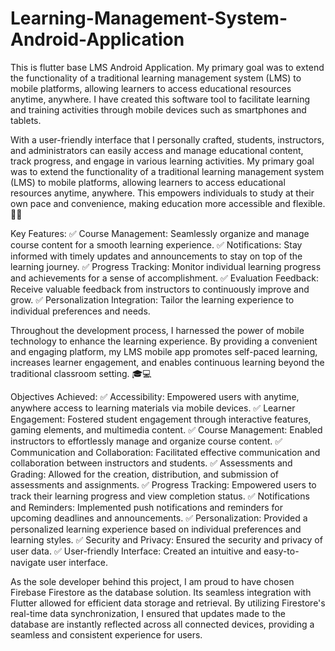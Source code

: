 # Learning-Management-System-Android-Application
This is flutter base LMS Android Application. My primary goal was to extend the functionality of a traditional learning management system (LMS) to mobile platforms, allowing learners to access educational resources anytime, anywhere. 
I have created this software tool to facilitate learning and training activities through mobile devices such as smartphones and tablets. 

With a user-friendly interface that I personally crafted, students, instructors, and administrators can easily access and manage educational content, track progress, and engage in various learning activities. My primary goal was to extend the functionality of a traditional learning management system (LMS) to mobile platforms, allowing learners to access educational resources anytime, anywhere. This empowers individuals to study at their own pace and convenience, making education more accessible and flexible. 📲💡

Key Features:
✅ Course Management: Seamlessly organize and manage course content for a smooth learning experience.
✅ Notifications: Stay informed with timely updates and announcements to stay on top of the learning journey.
✅ Progress Tracking: Monitor individual learning progress and achievements for a sense of accomplishment.
✅ Evaluation Feedback: Receive valuable feedback from instructors to continuously improve and grow.
✅ Personalization Integration: Tailor the learning experience to individual preferences and needs.

Throughout the development process, I harnessed the power of mobile technology to enhance the learning experience. By providing a convenient and engaging platform, my LMS mobile app promotes self-paced learning, increases learner engagement, and enables continuous learning beyond the traditional classroom setting. 🎓💻

Objectives Achieved:
✅ Accessibility: Empowered users with anytime, anywhere access to learning materials via mobile devices.
✅ Learner Engagement: Fostered student engagement through interactive features, gaming elements, and multimedia content.
✅ Course Management: Enabled instructors to effortlessly manage and organize course content.
✅ Communication and Collaboration: Facilitated effective communication and collaboration between instructors and students.
✅ Assessments and Grading: Allowed for the creation, distribution, and submission of assessments and assignments.
✅ Progress Tracking: Empowered users to track their learning progress and view completion status.
✅ Notifications and Reminders: Implemented push notifications and reminders for upcoming deadlines and announcements.
✅ Personalization: Provided a personalized learning experience based on individual preferences and learning styles.
✅ Security and Privacy: Ensured the security and privacy of user data.
✅ User-friendly Interface: Created an intuitive and easy-to-navigate user interface.

As the sole developer behind this project, I am proud to have chosen Firebase Firestore as the database solution. Its seamless integration with Flutter allowed for efficient data storage and retrieval. By utilizing Firestore's real-time data synchronization, I ensured that updates made to the database are instantly reflected across all connected devices, providing a seamless and consistent experience for users.


